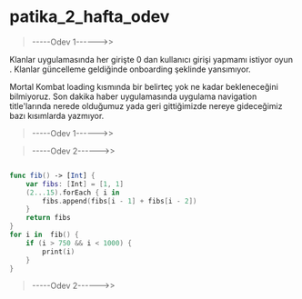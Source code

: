 # patika_2_hafta_odev

>-----Odev 1------>>

Klanlar uygulamasında her girişte 0 dan kullanıcı girişi yapmamı istiyor oyun . 
Klanlar güncelleme geldiğinde onboarding şeklinde yansımıyor.

Mortal Kombat loading kısmında bir belirteç yok ne kadar bekleneceğini bilmiyoruz.
Son dakika haber uygulamasında uygulama navigation title'larında nerede olduğumuz yada geri gittiğimizde nereye gideceğimiz bazı kısımlarda yazmıyor.
>-----Odev 1------>>


>-----Odev 2------>>
```swift

func fib() -> [Int] {
    var fibs: [Int] = [1, 1]
    (2...15).forEach { i in
        fibs.append(fibs[i - 1] + fibs[i - 2]) 
    }
    return fibs
}
for i in  fib() {
    if (i > 750 && i < 1000) {
        print(i)
    }
}
```
>-----Odev 2------>>

